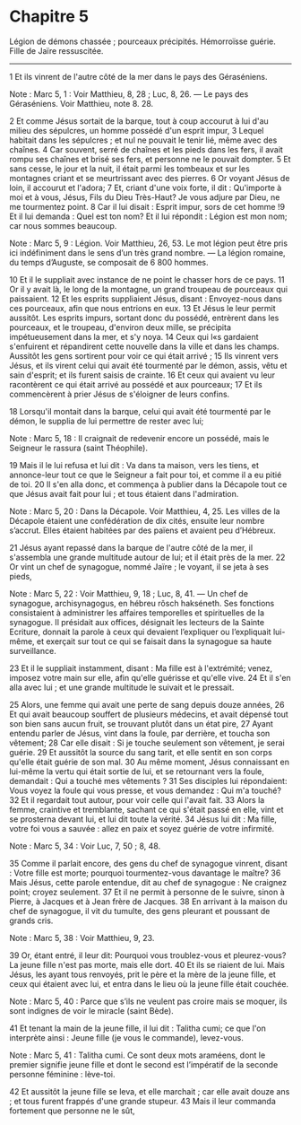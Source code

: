 # Chapitre 5

Légion de démons chassée ; pourceaux précipités.
Hémorroïsse guérie.
Fille de Jaïre ressuscitée.

***

1 Et ils vinrent de l'autre côté de la mer dans le pays des Géraséniens.

<span class="bible-note">Note : </span> Marc 5, 1 : Voir Matthieu, 8, 28 ; Luc, 8, 26. ― Le pays des Géraséniens. Voir Matthieu, note 8. 28.

2 Et comme Jésus sortait de la barque, tout à coup accourut à lui d'au milieu des sépulcres, un homme possédé d'un esprit impur, 3 Lequel habitait dans les sépulcres ; et nul ne pouvait le tenir lié, même avec des chaînes. 4 Car souvent, serré de chaînes et les pieds dans les fers, il avait rompu ses chaînes et brisé ses fers, et personne ne le pouvait dompter. 5 Et sans cesse, le jour et la nuit, il était parmi les tombeaux et sur les montagnes criant et se meurtrissant avec des pierres. 6 Or voyant Jésus de loin, il accourut et l'adora; 7 Et, criant d'une voix forte, il dit : Qu'importe à moi et à vous, Jésus, Fils du Dieu Très-Haut? Je vous adjure par Dieu, ne me tourmentez point. 8 Car il lui disait : Esprit impur, sors de cet homme !9 Et il lui demanda : Quel est ton nom? Et il lui répondit : Légion est mon nom; car nous sommes beaucoup.

<span class="bible-note">Note : </span> Marc 5, 9 : Légion. Voir Matthieu, 26, 53. Le mot légion peut être pris ici indéfiniment dans le sens d’un très grand nombre. ― La légion romaine, du temps d’Auguste, se composait de 6 800 hommes.

10 Et il le suppliait avec instance de ne point le chasser hors de ce pays. 11 Or il y avait là, le long de la montagne, un grand troupeau de pourceaux qui paissaient. 12 Et les esprits suppliaient Jésus, disant : Envoyez-nous dans ces pourceaux, afin que nous entrions en eux. 13 Et Jésus le leur permit aussitôt. Les esprits impurs, sortant donc du possédé, entrèrent dans les pourceaux, et le troupeau, d'environ deux mille, se précipita impétueusement dans la mer, et s'y noya. 14 Ceux qui l«s gardaient s'enfuirent et répandirent cette nouvelle dans la ville et dans les champs. Aussitôt les gens sortirent pour voir ce qui était arrivé ; 15 Ils vinrent vers Jésus, et ils virent celui qui avait été tourmenté par le démon, assis, vêtu et sain d'esprit; et ils furent saisis de crainte. 16 Et ceux qui avaient vu leur racontèrent ce qui était arrivé au possédé et aux pourceaux; 17 Et ils commencèrent à prier Jésus de s'éloigner de leurs confins.


18 Lorsqu'il montait dans la barque, celui qui avait été tourmenté par le démon, le supplia de lui permettre de rester avec lui;

<span class="bible-note">Note : </span> Marc 5, 18 : Il craignait de redevenir encore un possédé, mais le Seigneur le rassura (saint Théophile).

19 Mais il le lui refusa et lui dit : Va dans ta maison, vers les tiens, et annonce-leur tout ce que le Seigneur a fait pour toi, et comme il a eu pitié de toi. 20 Il s'en alla donc, et commença à publier dans la Décapole tout ce que Jésus avait fait pour lui ; et tous étaient dans l'admiration.

<span class="bible-note">Note : </span> Marc 5, 20 : Dans la Décapole. Voir Matthieu, 4, 25. Les villes de la Décapole étaient une confédération de dix cités, ensuite leur nombre s’accrut. Elles étaient habitées par des païens et avaient peu d’Hébreux.


21 Jésus ayant repassé dans la barque de l'autre côté de la mer, il s'assembla une grande multitude autour de lui; et il était près de la mer. 22 Or vint un chef de synagogue, nommé Jaïre ; le voyant, il se jeta à ses pieds,

<span class="bible-note">Note : </span> Marc 5, 22 : Voir Matthieu, 9, 18 ; Luc, 8, 41. ― Un chef de synagogue, archisynagogus, en hébreu rôsch hakséneth. Ses fonctions consistaient à administrer les affaires temporelles et spirituelles de la synagogue. Il présidait aux offices, désignait les lecteurs de la Sainte Ecriture, donnait la parole à ceux qui devaient l’expliquer ou l’expliquait lui-même, et exerçait sur tout ce qui se faisait dans la synagogue sa haute surveillance.

23 Et il le suppliait instamment, disant : Ma fille est à l'extrémité; venez, imposez votre main sur elle, afin qu'elle guérisse et qu'elle vive. 24 Et il s'en alla avec lui ; et une grande multitude le suivait et le pressait.


25 Alors, une femme qui avait une perte de sang depuis douze années, 26 Et qui avait beaucoup souffert de plusieurs médecins, et avait dépensé tout son bien sans aucun fruit, se trouvant plutôt dans un état pire, 27 Ayant entendu parler de Jésus, vint dans la foule, par derrière, et toucha son vêtement; 28 Car elle disait : Si je touche seulement son vêtement, je serai guérie. 29 Et aussitôt la source du sang tarit, et elle sentit en son corps qu'elle était guérie de son mal. 30 Au même moment, Jésus connaissant en lui-même la vertu qui était sortie de lui, et se retournant vers la foule, demandait : Qui a touché mes vêtements ? 31 Ses disciples lui répondaient: Vous voyez la foule qui vous presse, et vous demandez : Qui m'a touché? 32 Et il regardait tout autour, pour voir celle qui l'avait fait. 33 Alors la femme, craintive et tremblante, sachant ce qui s'était passé en elle, vint et se prosterna devant lui, et lui dit toute la vérité. 34 Jésus lui dit : Ma fille, votre foi vous a sauvée : allez en paix et soyez
guérie de votre infirmité.

<span class="bible-note">Note : </span> Marc 5, 34 : Voir Luc, 7, 50 ; 8, 48.


35 Comme il parlait encore, des gens du chef de synagogue vinrent, disant : Votre fille est morte; pourquoi tourmentez-vous davantage le maître? 36 Mais Jésus, cette parole entendue, dit au chef de synagogue : Ne craignez point; croyez seulement. 37 Et il ne permit à personne de le suivre, sinon à Pierre, à Jacques et à Jean frère de Jacques. 38 En arrivant à la maison du chef de synagogue, il vit du tumulte, des gens pleurant et poussant de grands cris.

<span class="bible-note">Note : </span> Marc 5, 38 : Voir Matthieu, 9, 23.

39 Or, étant entré, il leur dit: Pourquoi vous troublez-vous et pleurez-vous? La jeune fille n'est pas morte, mais elle dort. 40 Et ils se riaient de lui. Mais Jésus, les ayant tous renvoyés, prit le père et la mère de la jeune fille, et ceux qui étaient avec lui, et entra dans le lieu où la jeune fille était couchée.

<span class="bible-note">Note : </span> Marc 5, 40 : Parce que s’ils ne veulent pas croire mais se moquer, ils sont indignes de voir le miracle (saint Bède).

41 Et tenant la main de la jeune fille, il lui dit : Talitha cumi; ce que l'on interprète ainsi : Jeune fille (je vous le commande), levez-vous.

<span class="bible-note">Note : </span> Marc 5, 41 : Talitha cumi. Ce sont deux mots araméens, dont le premier signifie jeune fille et dont le second est l’impératif de la seconde personne féminine : lève-toi.

42 Et aussitôt la jeune fille se leva, et elle marchait ; car elle avait douze ans ; et tous furent frappés d'une grande stupeur. 43 Mais il leur commanda fortement que personne ne le sût,

